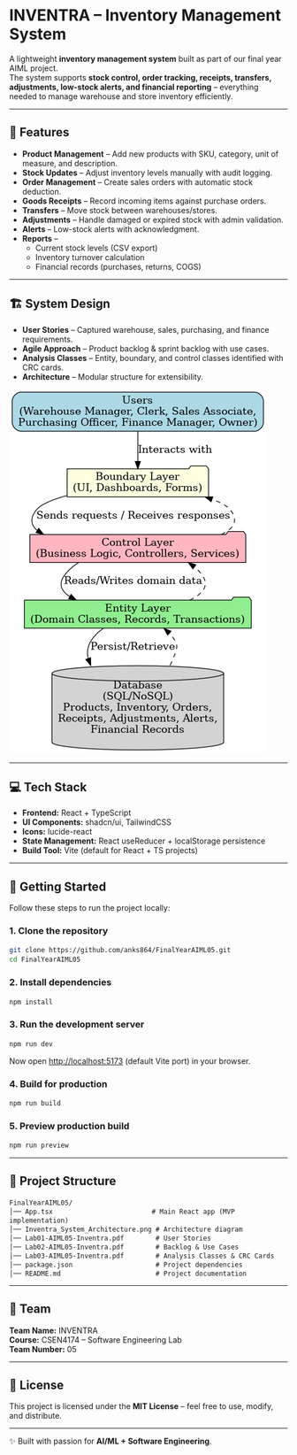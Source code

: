 # INVENTRA – Inventory Management System  

A lightweight **inventory management system** built as part of our final year AIML project.  
The system supports **stock control, order tracking, receipts, transfers, adjustments, low-stock alerts, and financial reporting** – everything needed to manage warehouse and store inventory efficiently.  

---

## 📌 Features  

- **Product Management** – Add new products with SKU, category, unit of measure, and description.  
- **Stock Updates** – Adjust inventory levels manually with audit logging.  
- **Order Management** – Create sales orders with automatic stock deduction.  
- **Goods Receipts** – Record incoming items against purchase orders.  
- **Transfers** – Move stock between warehouses/stores.  
- **Adjustments** – Handle damaged or expired stock with admin validation.  
- **Alerts** – Low-stock alerts with acknowledgment.  
- **Reports** –  
  - Current stock levels (CSV export)  
  - Inventory turnover calculation  
  - Financial records (purchases, returns, COGS)  

---

## 🏗️ System Design  

- **User Stories** – Captured warehouse, sales, purchasing, and finance requirements.  
- **Agile Approach** – Product backlog & sprint backlog with use cases.  
- **Analysis Classes** – Entity, boundary, and control classes identified with CRC cards.  
- **Architecture** – Modular structure for extensibility.  

![System Architecture](./Inventra_System_Architecture.png)  

---

## 💻 Tech Stack  

- **Frontend:** React + TypeScript  
- **UI Components:** shadcn/ui, TailwindCSS  
- **Icons:** lucide-react  
- **State Management:** React useReducer + localStorage persistence  
- **Build Tool:** Vite (default for React + TS projects)  

---

## 🚀 Getting Started  

Follow these steps to run the project locally:

### 1. Clone the repository
```bash
git clone https://github.com/anks864/FinalYearAIML05.git
cd FinalYearAIML05
```

### 2. Install dependencies
```bash
npm install
```

### 3. Run the development server
```bash
npm run dev
```
Now open [http://localhost:5173](http://localhost:5173) (default Vite port) in your browser.

### 4. Build for production
```bash
npm run build
```

### 5. Preview production build
```bash
npm run preview
```

---

## 📂 Project Structure  

```
FinalYearAIML05/
│── App.tsx                         # Main React app (MVP implementation)
│── Inventra_System_Architecture.png # Architecture diagram
│── Lab01-AIML05-Inventra.pdf        # User Stories
│── Lab02-AIML05-Inventra.pdf        # Backlog & Use Cases
│── Lab03-AIML05-Inventra.pdf        # Analysis Classes & CRC Cards
│── package.json                     # Project dependencies
│── README.md                        # Project documentation
```

---

## 👥 Team  

**Team Name:** INVENTRA  
**Course:** CSEN4174 – Software Engineering Lab  
**Team Number:** 05  

---

## 📜 License  

This project is licensed under the **MIT License** – feel free to use, modify, and distribute.  

---

✨ Built with passion for **AI/ML + Software Engineering**.  
